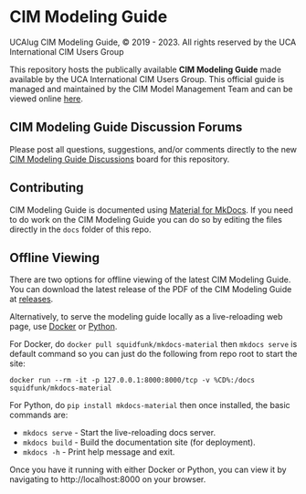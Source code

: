 # CIM Modeling Guide
UCAIug CIM Modeling Guide, © 2019 - 2023. All rights reserved by the UCA International CIM Users Group

This repository hosts the publically available **CIM Modeling Guide** made available by the UCA International CIM Users Group. This official guide is managed and maintained by the CIM Model Management Team and can be viewed online [here](https://cim-mg.ucaiug.io/).

## CIM Modeling Guide Discussion Forums

Please post all questions, suggestions, and/or comments directly to the new [CIM Modeling Guide Discussions](https://github.com/ucaiug/cim-modeling-guide/discussions) board for this repository.

## Contributing
CIM Modeling Guide is documented using [Material for MkDocs](https://squidfunk.github.io/mkdocs-material). If you need to do work on the CIM Modeling Guide you can do so by editing the files directly in the `docs` folder of this repo. 

## Offline Viewing
There are two options for offline viewing of the latest CIM Modeling Guide. You can download the latest release of the PDF of the CIM Modeling Guide at [releases](https://github.com/cimug-org/cim-modeling-guide/releases). 

Alternatively, to serve the modeling guide locally as a live-reloading web page, use [Docker](https://www.docker.com/) or [Python](https://www.python.org/).

For Docker, do `docker pull squidfunk/mkdocs-material` then `mkdocs serve` is default command so you can just do the following from repo root to start the site:

    docker run --rm -it -p 127.0.0.1:8000:8000/tcp -v %CD%:/docs squidfunk/mkdocs-material

For Python, do `pip install mkdocs-material` then once installed, the basic commands are:

* `mkdocs serve` - Start the live-reloading docs server.
* `mkdocs build` - Build the documentation site (for deployment).
* `mkdocs -h` - Print help message and exit.

Once you have it running with either Docker or Python, you can view it by navigating to http://localhost:8000 on your browser.
